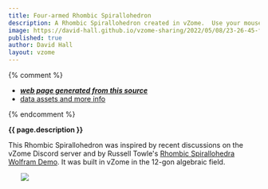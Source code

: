 ```yaml
---
title: Four-armed Rhombic Spirallohedron
description: A Rhombic Spirallohedron created in vZome.  Use your mouse or touch to interact.
image: https://david-hall.github.io/vzome-sharing/2022/05/08/23-26-45-four-armed-rhombic-spirallohedron-12-gon/four-armed-rhombic-spirallohedron-12-gon.png
published: true
author: David Hall
layout: vzome
---
```


{% comment %}
 - [***web page generated from this source***](<https://david-hall.github.io/vzome-sharing/2022/05/08/four-armed-rhombic-spirallohedron-12-gon-23-26-45.html>)
 - [data assets and more info](<https://github.com/david-hall/vzome-sharing/tree/main/2022/05/08/23-26-45-four-armed-rhombic-spirallohedron-12-gon/>)
 
{% endcomment %}

__{{ page.description }}__

This Rhombic Spirallohedron was inspired by recent discussions on the vZome Discord server and by Russell Towle's [Rhombic Spirallohedra Wolfram Demo][wolfram]. It was built in vZome in the 12-gon algebraic field.

<vzome-viewer style="width: 87%; height: 60vh; margin: 5%"
       src="https://david-hall.github.io/vzome-sharing/2022/05/08/23-26-45-four-armed-rhombic-spirallohedron-12-gon/four-armed-rhombic-spirallohedron-12-gon.vZome" >
  <img src="https://david-hall.github.io/vzome-sharing/2022/05/08/23-26-45-four-armed-rhombic-spirallohedron-12-gon/four-armed-rhombic-spirallohedron-12-gon.png" />
</vzome-viewer>

[wolfram]: https://demonstrations.wolfram.com/RhombicSpirallohedra/
